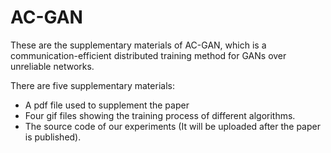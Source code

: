 # AC-GAN
These are the supplementary materials of AC-GAN, which is a communication-efficient distributed training method for GANs over unreliable networks. 

There are five supplementary materials: 
  + A pdf file used to supplement the paper
  + Four gif files showing the training process of different algorithms.
  + The source code of our experiments (It will be uploaded after the paper is published).
